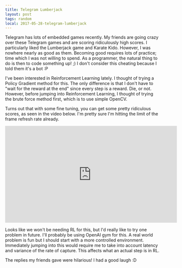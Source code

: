 ```yaml
---
title: Telegram Lumberjack
layout: post
tags: random 
local: 2017-05-28-telegram-lumberjack
---
```


Telegram has lots of embedded games recently. My friends are going crazy over
these Telegram games and are scoring ridiculously high scores. I particularly
liked the Lumberjack game and Karate Kido. However, I was nowhere nearly as good
as them. Becoming good requires lots of practice; time which I was not willing
to spend. As a programmer, the natural thing to do is then to code something up!
;) I don't consider this cheating because I told them it's a bot :P

I've been interested in Reinforcement Learning lately. I thought of trying a
Policy Gradient method for this. The only difference is that I don't have to
"wait for the reward at the end" since every step is a reward. Die, or not.
However, before jumping into Reinforcement Learning, I thought of trying the
brute force method first, which is to use simple OpenCV.

Turns out that with some fine tuning, you can get some pretty ridiculous scores,
as seen in the video below. I'm pretty sure I'm hitting the limit of the frame
refresh rate already. 

<div class="video"><iframe width="560" height="315" src="https://youtu.be/57EiLQV9W9M" frameborder="0" allowfullscreen></iframe></div>

Looks like we won't be needing RL for this, but I'd really like to try one
problem in future. I'll probably be using OpenAI gym for this. A real world
problem is fun but I should start with a more controlled environment.
Immediately jumping into this would require me to take into account latency and
variance of the rate of capture. This affects what an actual step is in RL.

The replies my friends gave were hilarious! I had a good laugh :D
